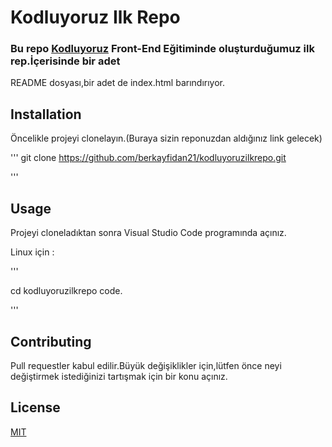 # Kodluyoruz Ilk Repo

### Bu repo [Kodluyoruz](https://www.kodluyoruz.org) Front-End Eğitiminde oluşturduğumuz ilk rep.İçerisinde bir adet
README dosyası,bir adet de index.html barındırıyor.


## Installation

Öncelikle projeyi clonelayın.(Buraya sizin reponuzdan aldığınız link gelecek)

'''
git clone https://github.com/berkayfidan21/kodluyoruzilkrepo.git

'''

## Usage 

Projeyi cloneladıktan sonra Visual Studio Code programında açınız.

Linux için :

'''

cd kodluyoruzilkrepo
code.

'''

## Contributing

Pull requestler kabul edilir.Büyük değişiklikler için,lütfen önce neyi değiştirmek istediğinizi tartışmak için bir konu açınız.


## License

[MIT](https://opensource.org/license/mit)